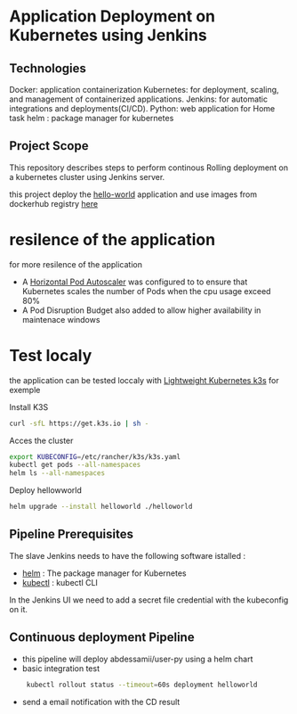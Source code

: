 # Application Deployment on Kubernetes using Jenkins

## Technologies
Docker: application containerization
Kubernetes: for deployment, scaling, and management of containerized applications.
Jenkins: for automatic integrations and deployments(CI/CD).
Python: web application for Home task 
helm : package manager for kubernetes

## Project Scope

This repository describes steps to perform continous Rolling deployment on a kubernetes cluster using  Jenkins server.

this project deploy the [hello-world](https://github.com/Abdessamii85/hello-world.git) application and use images from dockerhub registry [here](https://hub.docker.com/r/abdessamii/user-py)

# resilence of the application

for more resilence of the application
- A [Horizontal Pod Autoscaler](https://kubernetes.io/docs/tasks/run-application/horizontal-pod-autoscale/) was configured  to to ensure that Kubernetes scales the number of Pods when the cpu usage exceed  80%
- A Pod Disruption Budget also added to allow higher availability in maintenace windows

# Test localy

the application can be tested loccaly with [Lightweight Kubernetes k3s](https://rancher.com/docs/k3s/latest/en/) for exemple 

Install K3S 

```bash
curl -sfL https://get.k3s.io | sh -
```
Acces the cluster 

```bash
export KUBECONFIG=/etc/rancher/k3s/k3s.yaml
kubectl get pods --all-namespaces
helm ls --all-namespaces
```
Deploy hellowworld

```bash
helm upgrade --install helloworld ./helloworld
```
## Pipeline Prerequisites

The slave Jenkins needs to have the following software istalled :

- [helm](https://helm.sh/) : The package manager for Kubernetes
- [kubectl](https://kubernetes.io/fr/docs/tasks/tools/install-kubectl/) : kubectl CLI

In the Jenkins UI we need to add a secret file credential with the kubeconfig on it.

## Continuous deployment Pipeline

- this pipeline will deploy abdessamii/user-py using a helm chart 
- basic  integration test 
  ```bash
   kubectl rollout status --timeout=60s deployment helloworld
  ```
- send a email notification with the CD result





